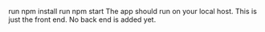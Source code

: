run npm install
run npm start
The app should run on your local host. This is just the front end. No back end is added yet.
